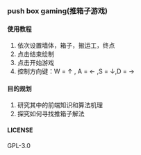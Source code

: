 ### push box gaming(推箱子游戏)
#### 使用教程
1. 依次设置墙体，箱子，搬运工，终点
2. 点击结束绘制
3. 点击开始游戏
4. 控制方向键：W = ↑ , A = ← ,S = ↓,D = →
#### 目的规划
1. 研究其中的前端知识和算法机理
2. 探究如何寻找推箱子解法
#### LICENSE
GPL-3.0